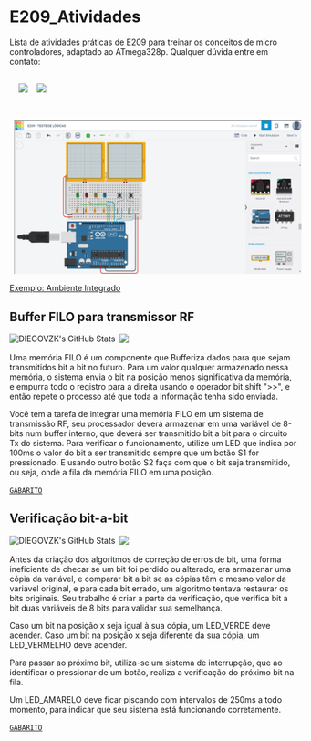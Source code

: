# E209_Atividades
Lista de atividades práticas de E209 para treinar os conceitos de micro controladores, adaptado ao ATmega328p. Qualquer dúvida entre em contato:

<p style="margin:0.5rem; width: 100%; font-size: 100%" >
  <a href="https://www.github.com/DIEGOVZK/">
  <img style="margin:1rem 0.5rem; height: 30%; float: left;" src="https://img.shields.io/badge/GitHub-%20-white?style=for-the-badge&logo=github">
  </a>
  <a href="https://www.linkedin.com/in/diego-anestor-coutinho">
  <img style="margin:1rem 0.5rem; height: 30%;" src="https://img.shields.io/badge/LinkedIn-%20-blue?style=for-the-badge&logo=linkedin">
  </a>
</p>

<p loat="left" >

  <img style="margin:1rem 0.5rem; height: 30%; float: left;" src="https://github.com/DIEGOVZK/E209_Atividades/blob/main/Atividades/Img%20AmbienteIntegrado.png">

  [Exemplo: Ambiente Integrado](https://www.tinkercad.com/things/ftL9kai7N9I-e209-teste-de-logicas)

</p>

## Buffer FILO para transmissor RF

<p float="left">

  <img style="float: left;" src="https://img.shields.io/badge/ Matéria - BITMASK | GPIO | INT - darkgreen" alt="DIEGOVZK's GitHub Stats" />

  <img  style="margin-left:0.5rem;" src="https://img.shields.io/badge/ Dificuldade - Fácil / Média - orange"/>
  
</p>

Uma memória FILO é um componente que Bufferiza dados para que sejam transmitidos bit a bit no futuro. Para um valor qualquer armazenado nessa memória, o sistema envia o bit na posição menos significativa da memória, e empurra todo o registro para a direita usando o operador bit shift ">>", e então repete o processo até que toda a informação tenha sido enviada.

Você tem a tarefa de integrar uma memória FILO em um sistema de transmissão RF, seu processador deverá armazenar em uma variável de 8-bits num buffer interno, que deverá ser transmitido bit a bit para o circuito Tx do sistema.
Para verificar o funcionamento, utilize um LED que indica por 100ms o valor do bit a ser transmitido sempre que um botão S1 for pressionado. E usando outro botão S2 faça com que o bit seja transmitido, ou seja, onde a fila da memória FILO em uma posição.


[`GABARITO`](https://github.com/DIEGOVZK/E209_Atividades/blob/main/Gabaritos/GABARITO_11.c)


## Verificação bit-a-bit

<p float="left">

  <img style="float: left;" src="https://img.shields.io/badge/ Matéria - BITMASK | GPIO | INT - darkgreen" alt="DIEGOVZK's GitHub Stats" />

  <img  style="margin-left:0.5rem;" src="https://img.shields.io/badge/ Dificuldade - Média - orange"/>
  
</p>

Antes da criação dos algoritmos de correção de erros de bit, uma forma ineficiente de checar se um bit foi perdido ou alterado, era armazenar uma cópia da variável, e comparar bit a bit se as cópias têm o mesmo valor da variável original, e para cada bit errado, um algoritmo tentava restaurar os bits originais. Seu trabalho é criar a parte da verificação, que verifica bit a bit duas variáveis de 8 bits para validar sua semelhança. 

Caso um bit na posição x seja igual à sua cópia, um LED_VERDE deve acender.
Caso um bit na posição x seja diferente da sua cópia, um LED_VERMELHO deve acender.

Para passar ao próximo bit, utiliza-se um sistema de interrupção, que ao identificar o pressionar de um botão, realiza a verificação do próximo bit na fila.

Um LED_AMARELO deve ficar piscando com intervalos de 250ms a todo momento, para indicar que seu sistema está funcionando corretamente.

[`GABARITO`](https://github.com/DIEGOVZK/E209_Atividades/blob/main/Gabaritos/GABARITO_12_13_1.c)
